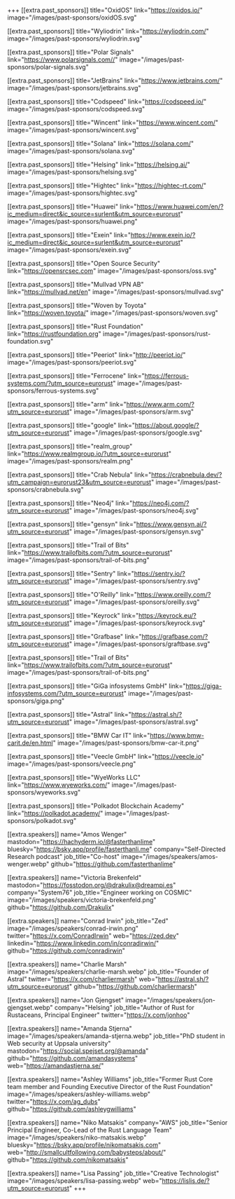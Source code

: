 +++
[[extra.past_sponsors]]
  title="OxidOS"
  link="https://oxidos.io/"
  image="/images/past-sponsors/oxidOS.svg"

[[extra.past_sponsors]]
  title="Wyliodrin"
  link="https://wyliodrin.com/"
  image="/images/past-sponsors/wyliodrin.svg"

[[extra.past_sponsors]]
  title="Polar Signals"
  link="https://www.polarsignals.com//"
  image="/images/past-sponsors/polar-signals.svg"

[[extra.past_sponsors]]
  title="JetBrains"
  link="https://www.jetbrains.com/"
  image="/images/past-sponsors/jetbrains.svg"

[[extra.past_sponsors]]
  title="Codspeed"
  link="https://codspeed.io/"
  image="/images/past-sponsors/codspeed.svg"

[[extra.past_sponsors]]
  title="Wincent"
  link="https://www.wincent.com/"
  image="/images/past-sponsors/wincent.svg"

[[extra.past_sponsors]]
  title="Solana"
  link="https://solana.com/"
  image="/images/past-sponsors/solana.svg"

[[extra.past_sponsors]]
  title="Helsing"
  link="https://helsing.ai/"
  image="/images/past-sponsors/helsing.svg"

[[extra.past_sponsors]]
  title="Hightec"
  link="https://hightec-rt.com/"
  image="/images/past-sponsors/hightec.svg"

[[extra.past_sponsors]]
  title="Huawei"
  link="https://www.huawei.com/en/?ic_medium=direct&ic_source=surlent&utm_source=eurorust"
  image="/images/past-sponsors/huawei.png"

[[extra.past_sponsors]]
  title="Exein"
  link="https://www.exein.io/?ic_medium=direct&ic_source=surlent&utm_source=eurorust"
  image="/images/past-sponsors/exein.svg"

[[extra.past_sponsors]]
  title="Open Source Security"
  link="https://opensrcsec.com"
  image="/images/past-sponsors/oss.svg"

[[extra.past_sponsors]]
  title="Mullvad VPN AB"
  link="https://mullvad.net/en"
  image="/images/past-sponsors/mullvad.svg"

[[extra.past_sponsors]]
  title="Woven by Toyota"
  link="https://woven.toyota/"
  image="/images/past-sponsors/woven.svg"

[[extra.past_sponsors]]
  title="Rust Foundation"
  link="https://rustfoundation.org"
  image="/images/past-sponsors/rust-foundation.svg"

[[extra.past_sponsors]]
  title="Peeriot"
  link="http://peeriot.io/"
  image="/images/past-sponsors/peeriot.svg"

[[extra.past_sponsors]]
	title="Ferrocene"
	link="https://ferrous-systems.com/?utm_source=eurorust"
  image="/images/past-sponsors/ferrous-systems.svg" 

[[extra.past_sponsors]]
	title="arm"
	link="https://www.arm.com/?utm_source=eurorust"
  image="/images/past-sponsors/arm.svg" 

[[extra.past_sponsors]]
	title="google"
	link="https://about.google/?utm_source=eurorust"
  image="/images/past-sponsors/google.svg" 

[[extra.past_sponsors]]
	title="realm_group"
	link="https://www.realmgroup.io/?utm_source=eurorust"
  image="/images/past-sponsors/realm.png" 

[[extra.past_sponsors]]
	title="Crab Nebula"
	link="https://crabnebula.dev/?utm_campaign=eurorust23&utm_source=eurorust"
  image="/images/past-sponsors/crabnebula.svg" 

[[extra.past_sponsors]]
	title="Neo4j"
	link="https://neo4j.com/?utm_source=eurorust"
  image="/images/past-sponsors/neo4j.svg" 

[[extra.past_sponsors]]
	title="gensyn"
	link="https://www.gensyn.ai/?utm_source=eurorust"
  image="/images/past-sponsors/gensyn.svg" 

[[extra.past_sponsors]]
	title="Trail of Bits"
	link="https://www.trailofbits.com/?utm_source=eurorust"
  image="/images/past-sponsors/trail-of-bits.png" 

[[extra.past_sponsors]]
	title="Sentry"
	link="https://sentry.io/?utm_source=eurorust"
  image="/images/past-sponsors/sentry.svg" 

[[extra.past_sponsors]]
	title="O'Reilly"
	link="https://www.oreilly.com/?utm_source=eurorust"
  image="/images/past-sponsors/oreilly.svg" 

[[extra.past_sponsors]]
	title="Keyrock"
	link="https://keyrock.eu/?utm_source=eurorust"
  image="/images/past-sponsors/keyrock.svg" 

[[extra.past_sponsors]]
	title="Grafbase"
	link="https://grafbase.com/?utm_source=eurorust"
  image="/images/past-sponsors/graftbase.svg" 

[[extra.past_sponsors]]
	title="Trail of Bits"
	link="https://www.trailofbits.com/?utm_source=eurorust"
	image="/images/past-sponsors/trail-of-bits.png"

[[extra.past_sponsors]]
	title="GiGa infosystems GmbH"
	link="https://giga-infosystems.com/?utm_source=eurorust"
	image="/images/past-sponsors/giga.png"

[[extra.past_sponsors]]
	title="Astral"
	link="https://astral.sh/?utm_source=eurorust"
	image="/images/past-sponsors/astral.svg"

[[extra.past_sponsors]]
	title="BMW Car IT"
	link="https://www.bmw-carit.de/en.html"
	image="/images/past-sponsors/bmw-car-it.png"

[[extra.past_sponsors]]
	title="Veecle GmbH"
	link="https://veecle.io"
	image="/images/past-sponsors/veecle.png"

[[extra.past_sponsors]]
	title="WyeWorks LLC"
	link="https://www.wyeworks.com/"
	image="/images/past-sponsors/wyeworks.svg"

[[extra.past_sponsors]]
	title="Polkadot Blockchain Academy"
	link="https://polkadot.academy/"
	image="/images/past-sponsors/polkadot.svg"


[[extra.speakers]]
  name="Amos Wenger"
  mastodon="https://hachyderm.io/@fasterthanlime"
  bluesky="https://bsky.app/profile/fasterthanli.me"
  company="Self-Directed Research podcast"
  job_title="Co-host"
  image="/images/speakers/amos-wenger.webp"
  github="https://github.com/fasterthanlime"

[[extra.speakers]]
  name="Victoria Brekenfeld"
  mastodon="https://fosstodon.org/@drakulix@dreampi.es"
  company="System76"
  job_title="Engineer working on COSMIC"
  image="/images/speakers/victoria-brekenfeld.png"
  github="https://github.com/Drakulix"

[[extra.speakers]]
  name="Conrad Irwin"
  job_title="Zed"
  image="/images/speakers/conrad-irwin.png"
  twitter="https://x.com/ConradIrwin"
  web="https://zed.dev"
  linkedin="https://www.linkedin.com/in/conradirwin/"
  github="https://github.com/conradirwin"

[[extra.speakers]]
	name="Charlie Marsh"
	image="/images/speakers/charlie-marsh.webp"
	job_title="Founder of Astral"
	twitter="https://x.com/charliermarsh"
	web="https://astral.sh/?utm_source=eurorust"
  github="https://github.com/charliermarsh"

[[extra.speakers]]
	name="Jon Gjengset"
	image="/images/speakers/jon-gjengset.webp"
  company="Helsing"
	job_title="Author of Rust for Rustaceans, Principal Engineer"
	twitter="https://x.com/jonhoo"

[[extra.speakers]]
    name="Amanda Stjerna"
    image="/images/speakers/amanda-stjerna.webp"
    job_title="PhD student in Web security at Uppsala university"
    mastodon="https://social.spejset.org/@amanda"
    github="https://github.com/amandasystems"
    web="https://amandastjerna.se/"

[[extra.speakers]]
	name="Ashley Williams"
	job_title="Former Rust Core team member and Founding Executive Director of the Rust Foundation"
	image="/images/speakers/ashley-williams.webp"
	twitter="https://x.com/ag_dubs"
  github="https://github.com/ashleygwilliams"

[[extra.speakers]]
	name="Niko Matsakis"
	company="AWS"
	job_title="Senior Principal Engineer, Co-Lead of the Rust Language Team"
	image="/images/speakers/niko-matsakis.webp"
	bluesky="https://bsky.app/profile/nikomatsakis.com"
	web="http://smallcultfollowing.com/babysteps/about/"
  github="https://github.com/nikomatsakis"

[[extra.speakers]]
	name="Lisa Passing"
	job_title="Creative Technologist"
	image="/images/speakers/lisa-passing.webp"
	web="https://lislis.de/?utm_source=eurorust"
+++
